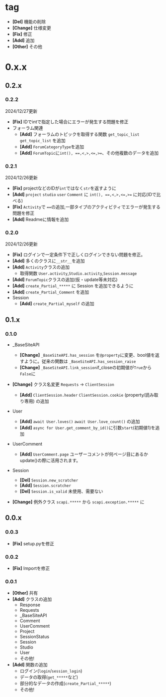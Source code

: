 # tag
- **[Del]** 機能の削除
- **[Change]** 仕様変更
- **[Fix]** 修正
- **[Add]** 追加
- **[Other]** その他

# 0.x.x
## 0.2.x
### 0.2.2
2024/12/27更新
- **[Fix]** IDでintで指定した場合にエラーが発生する問題を修正
- フォーラム関連
  - **[Add]** フォーラムのトピックを取得する関数 `get_topic_list` `get_topic_list` を追加
  - **[Add]** `ForumCategoryType`を追加
  - **[Add]** `ForumTopic`に`int(), ==,<,>,<=,>=`、その他複数のデータを追加

### 0.2.1 
2024/12/26更新
- **[Fix]** projectなどのIDが`int`ではなく`str`を返すように
- **[Add]** `project` `studio` `user` `Comment` に `int(), ==,<,>,<=,>=` に対応(IDで比べる)
- **[Fix]** `Activity`で `==`の追加,一部タイプのアクティビティでエラーが発生する問題を修正
- **[Add]** Readmeに情報を追加

### 0.2.0
2024/12/26更新
- **[Fix]** ログインで一定条件下で正しくログインできない問題を修正。
- **[Add]** 多くのクラスに`__str__`を追加
- **[Add]** `Activity`クラスの追加
  - 取得関数 `User.activity`,`Studio.activity`,`Session.message`
- **[Add]** `ForumTopic`クラスの追加(仮・update等未対応)
- **[Add]** `create_Partial_*****` に Session を追加できるように
- **[Add]** `create_Partial_Comment` を追加
- Session
  - **[Add]** `create_Partial_myself` の追加

## 0.1.x
### 0.1.0
- _BaseSiteAPI
  - **[Change]** `_BaseSiteAPI.has_session` を`@property`に変更、bool値を返すように。従来の関数は `_BaseSiteAPI.has_session_raise`
  - **[Change]** `_BaseSiteAPI.link_session`if_closeの初期値が`True`から`False`に
- **[Change]** クラス名変更 `Requests` -> `ClientSession`
  - **[Add]** `ClientSession.header` `ClientSession.cookie` (property/読み取り専用) の追加
- User
  - **[Add]** `await User.loves()` `await User.love_count()` の追加
  - **[Add]** `async for User.get_comment_by_id()`に引数`start`(初期値1)を追加
- UserComment
  - **[Add]** `UserComment.page` ユーザーコメントが何ページ目にあるか update()の際に活用されます。
- Session
  - **[Del]** `Session.new_scratcher`
  - **[Add]** `Session.scratcher`
  - **[Del]** `Session.is_valid` 未使用、需要ない

- **[Change]** 例外クラス `scapi.*****` から `scapi.exception.*****` に

## 0.0.x
### 0.0.3
- **[Fix]** setup.pyを修正

### 0.0.2
- **[Fix]** Importを修正

### 0.0.1
- **[Other]** 共有
- **[Add]** クラスの追加
  - Response
  - Requests
  - _BaseSiteAPI
  - Comment
  - UserComment
  - Project
  - SessionStatus
  - Session
  - Studio
  - User
  - その他!
- **[Add]** 関数の追加
  - ログイン(`login`/`session_login`)
  - データの取得(`get_*****`など)
  - 部分的なデータの作成(`create_Partial_*****`)
  - その他!
